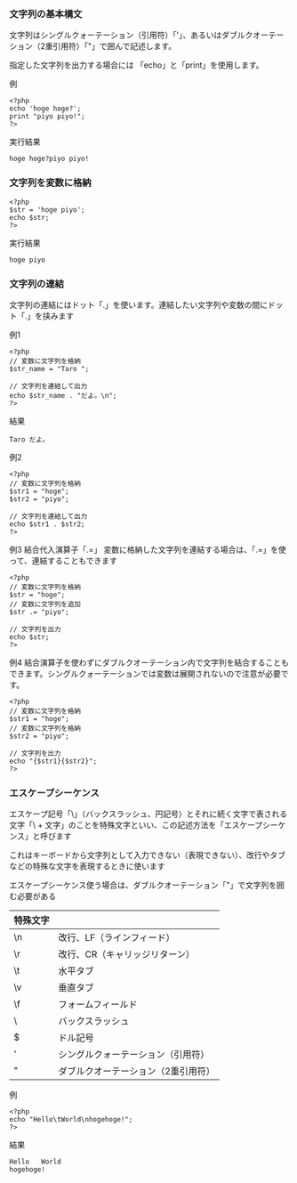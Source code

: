 ### 文字列の基本構文
文字列はシングルクォーテーション（引用符）「'」、あるいはダブルクオーテーション（2重引用符）「"」で囲んで記述します。

指定した文字列を出力する場合には 「echo」と「print」を使用します。

例

```
<?php
echo 'hoge hoge?';
print "piyo piyo!";
?>
```

実行結果

```
hoge hoge?piyo piyo!
```
### 文字列を変数に格納
```
<?php
$str = 'hoge piyo';
echo $str;
?>

```

実行結果

```
hoge piyo
```
### 文字列の連結
文字列の連結にはドット「.」を使います。連結したい文字列や変数の間にドット「.」を挟みます

例1

```
<?php
// 変数に文字列を格納
$str_name = "Taro ";
 
// 文字列を連結して出力
echo $str_name . "だよ。\n";
?>

```
結果

```
Taro だよ。
```

例2

```
<?php
// 変数に文字列を格納
$str1 = "hoge";
$str2 = "piyo";
 
// 文字列を連結して出力
echo $str1 . $str2;
?>

```

例3 結合代入演算子「.=」
変数に格納した文字列を連結する場合は、「.=」を使って、連結することもできます

```
<?php
// 変数に文字列を格納
$str = "hoge";
// 変数に文字列を追加
$str .= "piyo";
 
// 文字列を出力
echo $str;
?>

```

例4 結合演算子を使わずにダブルクオーテーション内で文字列を結合することもできます。シングルクォーテーションでは変数は展開されないので注意が必要です。

```
<?php
// 変数に文字列を格納
$str1 = "hoge";
// 変数に文字列を格納
$str2 = "piyo";
 
// 文字列を出力
echo "{$str1}{$str2}";
?>
```

###  エスケープシーケンス
エスケープ記号「\」（バックスラッシュ、円記号）とそれに続く文字で表される文字「\ + 文字」のことを特殊文字といい、この記述方法を「エスケープシーケンス」と呼びます

これはキーボードから文字列として入力できない（表現できない）、改行やタブなどの特殊な文字を表現するときに使います

エスケープシーケンス使う場合は、ダブルクオーテーション「"」で文字列を囲む必要がある

| 特殊文字     |     |
| --- | --- |
| \n | 改行、LF（ラインフィード）|
| \r | 改行、CR（キャリッジリターン）|  
| \t | 水平タブ |   
| \v | 垂直タブ |
| \f | フォームフィールド |
| \\ | バックスラッシュ |
| \$ | ドル記号 |
| \' | シングルクォーテーション（引用符）|
| \" | ダブルクオーテーション（2重引用符）|

例
```
<?php
echo "Hello\tWorld\nhogehoge!";
?>

```
結果
```
Hello	World
hogehoge!
```
